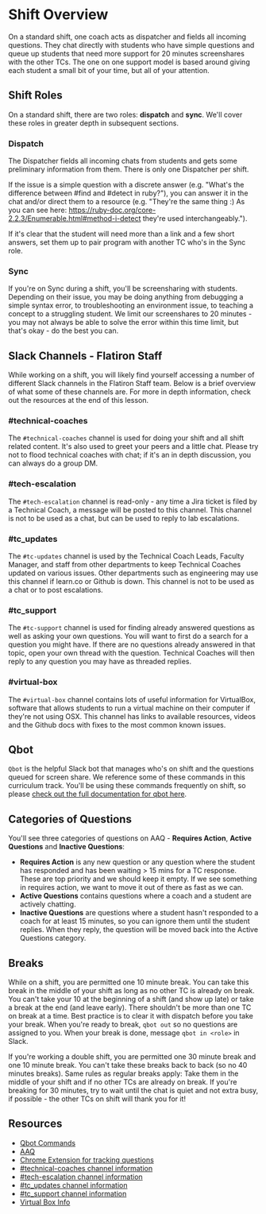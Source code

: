 # Shift Overview
On a standard shift, one coach acts as dispatcher and fields all incoming questions. They chat directly with students who have simple questions and queue up students that need more support for 20 minutes screenshares with the other TCs. The one on one support model is based around giving each student a small bit of your time, but all of your attention.

## Shift Roles
On a standard shift, there are two roles: **dispatch** and **sync**. We'll cover these roles in greater depth in subsequent sections.

### Dispatch
The Dispatcher fields all incoming chats from students and gets some preliminary information from them. There is only one Dispatcher per shift.

If the issue is a simple question with a discrete answer (e.g. "What's the difference between #find and #detect in ruby?"), you can answer it in the chat and/or direct them to a resource (e.g. "They're the same thing :) As you can see here: https://ruby-doc.org/core-2.2.3/Enumerable.html#method-i-detect they're used interchangeably.").

If it's clear that the student will need more than a link and a few short answers, set them up to pair program with another TC who's in the Sync role.

### Sync
If you're on Sync during a shift, you'll be screensharing with students. Depending on their issue, you may be doing anything from debugging a simple syntax error, to troubleshooting an environment issue, to teaching a concept to a struggling student. We limit our screenshares to 20 minutes - you may not always be able to solve the error within this time limit, but that's okay - do the best you can.

## Slack Channels - Flatiron Staff
While working on a shift, you will likely find yourself accessing a number of different Slack channels in the Flatiron Staff team. Below is a brief overview of what some of these channels are. For more in depth information, check out the resources at the end of this lesson.

### #technical-coaches
The `#technical-coaches` channel is used for doing your shift and all shift related content. It's also used to greet your peers and a little chat. Please try not to flood technical coaches with chat; if it's an in depth discussion, you can always do a group DM.

### #tech-escalation
The `#tech-escalation` channel is read-only - any time a Jira ticket is filed by a Technical Coach, a message will be posted to this channel. This channel is not to be used as a chat, but can be used to reply to lab escalations.

### #tc_updates
The `#tc-updates` channel is used by the Technical Coach Leads, Faculty Manager, and staff from other departments to keep Technical Coaches updated on various issues. Other departments such as engineering may use this channel if learn.co or Github is down. This channel is not to be used as a chat or to post escalations.

### #tc_support
The `#tc-support` channel is used for finding already answered questions as well as asking your own questions. You will want to first do a search for a question you might have. If there are no questions already answered in that topic, open your own thread with the question. Technical Coaches will then reply to any question you may have as threaded replies.

### #virtual-box
The `#virtual-box` channel contains lots of useful information for VirtualBox, software that allows students to run a virtual machine on their computer if they're not using OSX. This channel has links to available resources, videos and the Github docs with fixes to the most common known issues.

## Qbot
`Qbot` is the helpful Slack bot that manages who's on shift and the questions queued for screen share. We reference some of these commands in this curriculum track. You'll be using these commands frequently on shift, so please [check out the full documentation for qbot here](https://github.com/flatiron-labs/technical-coach-resources/blob/master/qbot.md).

## Categories of Questions
You'll see three categories of questions on AAQ - **Requires Action**, **Active Questions** and **Inactive Questions**:

- **Requires Action** is any new question or any question where the student has responded and has been waiting > 15 mins for a TC response. These are top priority and we should keep it empty. If we see something in requires action, we want to move it out of there as fast as we can.
- **Active Questions** contains questions where a coach and a student are actively chatting.
- **Inactive Questions** are questions where a student hasn't responded to a coach for at least 15 minutes, so you can ignore them until the student replies. When they reply, the question will be moved back into the Active Questions category.

## Breaks
While on a shift, you are permitted one 10 minute break. You can take this break in the middle of your shift as long as no other TC is already on break. You can't take your 10 at the beginning of a shift (and show up late) or take a break at the end (and leave early). There shouldn't be more than one TC on break at a time. Best practice is to clear it with dispatch before you take your break. When you're ready to break, `qbot out` so no questions are assigned to you. When your break is done, message `qbot in <role>` in Slack.

If you're working a double shift, you are permitted one 30 minute break and one 10 minute break. You can't take these breaks back to back (so no 40 minutes breaks). Same rules as regular breaks apply: Take them in the middle of your shift and if no other TCs are already on break. If you're breaking for 30 minutes, try to wait until the chat is quiet and not extra busy, if possible - the other TCs on shift will thank you for it!


## Resources
* [Qbot Commands](https://github.com/flatiron-labs/technical-coach-resources/blob/master/qbot.md)
* [AAQ](https://learn.co/expert-chat)
* [Chrome Extension for tracking questions](https://chrome.google.com/webstore/detail/le3/hjjhpafjpkkjbdchnaeikofponobhngc)
* [#technical-coaches channel information](https://github.com/flatiron-labs/technical-coach-resources/blob/master/tc_channels/technical_coaches_channel.md)
* [#tech-escalation channel information](https://github.com/flatiron-labs/technical-coach-resources/blob/master/tc_channels/labs_escalation_channel.md)
* [#tc_updates channel information](https://github.com/flatiron-labs/technical-coach-resources/blob/master/tc_channels/technical_updates_channel.md)
* [#tc_support channel information](https://github.com/flatiron-labs/technical-coach-resources/blob/master/tc_channels/technical_support_channel.md)
* [Virtual Box Info](https://github.com/flatiron-labs/technical-coach-resources/blob/master/virtual-box-setup-errors-and-resources.md)
